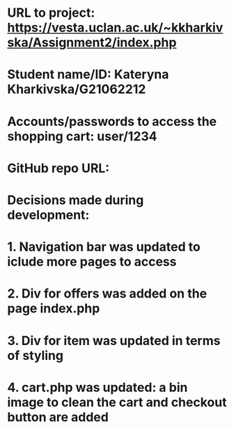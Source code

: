 # URL to project: https://vesta.uclan.ac.uk/~kkharkivska/Assignment2/index.php
# Student name/ID: Kateryna Kharkivska/G21062212
#  Accounts/passwords to access the shopping cart: user/1234
# GitHub repo URL: 

# Decisions made during development:
# 1. Navigation bar was updated to iclude more pages to access
# 2. Div for offers was added on the page index.php
# 3. Div for item was updated in terms of styling
# 4. cart.php was updated: a bin image to clean the cart and checkout button are added
